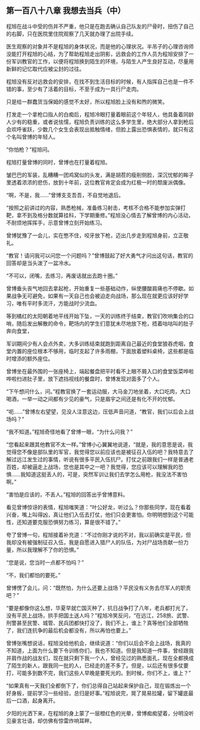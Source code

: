 ## 第一百八十八章 我想去当兵（中）
程旭在战斗中受的伤并不严重，他只是在跑去确认自己队友的尸骨时，扭伤了自己的右脚，只在医院里住院观察了几天就办理了出院手续。

医生观察的对象并不是程旭的身体状况，而是他的心理状况。半吊子的心理咨询师没能打开程旭的心结，为了帮助程旭走出阴影，远救会的工作人员为程旭安排了一份军训教官的工作，以便将程旭换到陌生的环境，与陌生人产生良好互动，尽量用新鲜的记忆取代应被尘封的过往。

程旭没有反对远救会的安排，在找不到生活目标的时候，有人指挥自己也是一件不错的事，至少有了活着的目标，不至于成为一具行尸走肉。

只是给一群蠢货当保姆的感觉不太好，所以程旭脸上没有和煦的微笑。

打发走一个拿枪口指人的白痴后，程旭冷眼打量着眼前这个年轻人，他具备着同龄人少有的稳重，或者说怯懦，程旭负责训练的这么多学生里，绝大部分人拿到枪后会欢呼雀跃，少数几个女生会表现出抵触情绪，但脸上露出恐惧表情的，就只有这个名叫曾博的年轻人。

“你怕枪？”程旭问。

程旭打量曾博的同时，曾博也在打量着程旭。

皱巴巴的军装，乱糟糟一团鸡窝似的头发，满是胡茬的瘦削侧脸，深沉忧郁的眸子里透着浓浓的悲伤，放到十年前，这位教官肯定会成为红极一时的颓废派偶像。

“啊，不是，我……”曾博支支吾吾，不自觉地退后。

“按照之前讲过的内容，熟悉枪械，准备练习射击，考核不合格不能参加实弹打靶，拿不到及格分数就算挂科，下学期重修。”程旭没心情去了解曾博的内心活动，不耐烦地挥挥手，示意曾博立刻开始练习。

曾博犹豫了一会儿，实在憋不住，咬牙放下枪，迈出几步走到程旭身前，立正敬礼。

“教官！请问我可以问您一个问题吗？”曾博鼓起了好大勇气才问出这句话，教官的回答却是当头泼了一盆冷水。

“不可以，闭嘴，去练习，再废话就出去跑十圈。”

曾博垂头丧气地回去拿起枪，开始重复一些基础动作，纵使腰酸肩痛也不停歇。如果战争无可避免，如果有一天自己也会被迫走向战场，那么现在就更应该好好学习，唯有平时多流汗，方能战时少流血。

等到橘红的太阳朝着地平线开始下坠，一天的训练终于结束，教官们吹响集合的口哨，随后发出解散的命令，靶场内的学生们意犹未尽地放下枪，捂着咕咕叫的肚子奔向食堂，

军训期间少有人会点外卖，大多训练结束就跑到距离自己最近的食堂狼吞虎咽，食堂内置的座位根本不够用，临时支起了许多雨棚，下面放着塑料桌椅，这些都是临时增添的额外座位。

曾博坐在最外围的一张座椅上，端起餐盘把平时看不上眼不屑入口的食堂饭菜哗啦哗啦扫进肚子里，放下遮挡视线的餐盘时，曾博发现对面多了个人。

“下午想问什么，问。”程教官换了一套运动服，大马金刀地坐着，大口吃肉，大口喝酒，一举一动之间都有少见的豪气，只是眉宇之间还是有化不开的忧郁。

“呃……”曾博左右望望，见没人注意这边，压低声音问道，“教官，我们以后会上战场吗？”

“我不知道。”程旭奇怪地看了曾博一眼，“为什么问我？”

“您看起来跟其他教官不太一样。”曾博小心翼翼地说道，“就是，我的意思是说，我觉得您不像是部队里的军官，我觉得您以前应该也是被征召入伍的吧？我特意去了解过远江发生过的事情，听说有很多平民入伍抗尸。打仗之前跟我们一样是普通老百姓，却被逼走上战场，您也是其中之一吧？我觉得，您应该可以理解我的恐惧……我知道这挺丢人的，可是，突然军训让我们去学怎么用枪，我没法不害怕啊。”

“害怕是应该的，不丢人。”程旭的回答出乎曾博意料。

看见曾博惊讶的表情，程旭嗤笑道：“叶公好龙，听过么？你那些同学，现在看着兴奋，嘴上叫得凶，真让他们入伍去打仗，他们只会更害怕。你明明想到这个可能性，还知道要克服恐惧努力练习，算是很不错了。”

夸了曾博一句，程旭接着补充道：“不过你刚才说的不对，我以前确实是平民，但我却没有被强制征召入伍，我是自愿进入猎尸人的队伍，为对尸战场贡献一份力量，所以我理解不了你的恐惧。”

“您是说，您当时一点都不怕吗？”

“不，我们都怕的要死。”

曾博愣了会儿，问：“既然怕，为什么还要上战场？平民没有义务去尽军人的职责吧？”

“要是都像你这么想，华夏早就亡国灭种了，抗日战争打了八年，老兵都打光了，没有平民上战场，拱手把国土送人吗？”程旭冷笑反问，“在远江，258旅、武警、刑警甚至民警、城管、民兵团都快打没了，我们不上，谁上？真等他们全部牺牲了，我们连抗争的最后机会都没有，所以再怕也要上。”

曾博张嘴想说话，程旭没给他机会，继续说道：“你们以后会不会上战场，我真的不知道，上面为什么要下令训练你们，我也不知道。但是我知道一件事，曾经跟我并肩作战的战友们，现在就只剩下我一个人，曾经见过的熟悉面孔，现在全都换成了陌生的新人，跟我同一批的人，已经走的差不多了。但是，以后还有很多仗要打，可能多到数不完，我们这些人早晚是要死光的。到时候，你们不上，谁上？”

“如果真有一天我们全都倒下了，你们总得自己站起来保护自己，现在锻炼出一个好身板，提前学习一些经验，总归是好事。”程旭说完，晃了晃易拉罐，留下罐底最后一口酒，起身离开。

夕阳的光洒下来，在程旭的身上蒙了一层橙红色的光晕，曾博痴痴望着，分明没听见豪言壮语，却仿佛有惊雷炸响耳畔。

